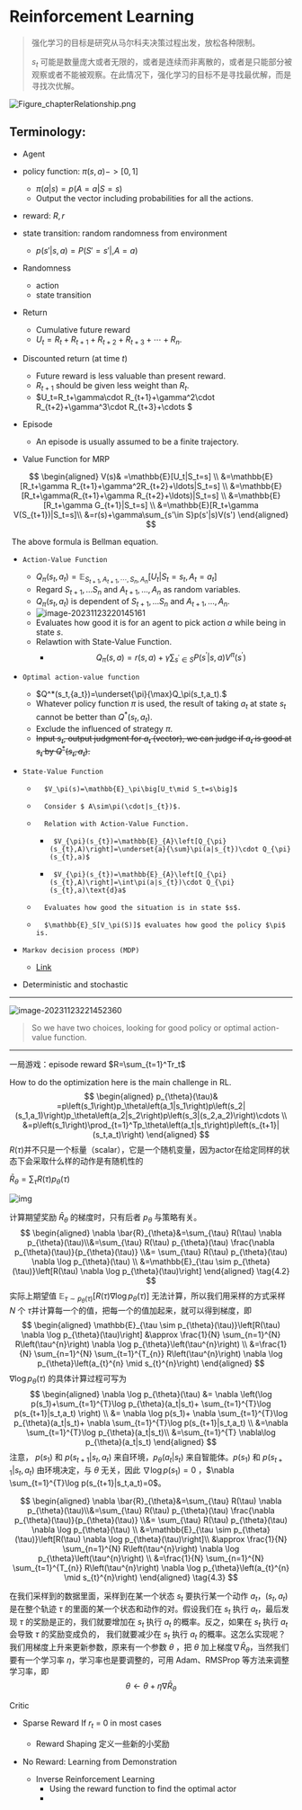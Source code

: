 # Reinforcement Learning

> 强化学习的目标是研究从马尔科夫决策过程出发，放松各种限制。
>
> $s_t$ 可能是数量庞大或者无限的，或者是连续而非离散的，或者是只能部分被观察或者不能被观察。在此情况下，强化学习的目标不是寻找最优解，而是寻找次优解。

![Figure_chapterRelationship.png](static/Figure_chapterRelationship.png)

## **Terminology:**

- Agent
- policy function: $\pi(s,a) -> [0,1]$
  - $\pi(a|s)=p(A=a|S=s)$
  - Output the vector including probabilities for all the actions.
- reward: $R,r$
- state transition: random  randomness from environment
  - $p(s'|s,a)=P(S'=s'|,A=a)$
- Randomness
  - action
  - state transition 
- Return
  - Cumulative future reward
  - $U_t=R_t+R_{t+1}+R_{t+2}+R_{t+3}+\cdots+R_n.$
- Discounted return (at time $t$)
  - Future reward is less valuable than present reward.
  - $R_{t+1}$ should be given less weight than $R_t$.
  - $U_t=R_t+\gamma\cdot R_{t+1}+\gamma^2\cdot R_{t+2}+\gamma^3\cdot R_{t+3}+\cdots $
- Episode
  - An episode is usually assumed to be a finite trajectory. 

- Value Function for MRP

$$
\begin{aligned}
V(s)& =\mathbb{E}[U_t|S_t=s]  \\
&=\mathbb{E}[R_t+\gamma R_{t+1}+\gamma^2R_{t+2}+\ldots|S_t=s] \\
&=\mathbb{E}[R_t+\gamma(R_{t+1}+\gamma R_{t+2}+\ldots)|S_t=s] \\
&=\mathbb{E}[R_t+\gamma G_{t+1}|S_t=s] \\
&=\mathbb{E}[R_t+\gamma V(S_{t+1})|S_t=s]\\
&=r(s)+\gamma\sum_{s'\in S}p(s'|s)V(s')
\end{aligned}
$$

​		The above formula is Bellman equation.


- 	  Action-Value Function
  -  $Q_\pi(s_t,a_t)=\mathbb{E}_{S_{t+1},A_{t+1},\cdots,S_n,A_n}\Big[U_t\Big|S_t=s_t,A_t=a_t\Big]$
  -  Regard $S_{t+1},...S_n$ and $A_{t+1},...,A_n$ as random variables. 
  -  $Q_\pi(s_t,a_t)$ is dependent of $S_{t+1},...S_n$ and $A_{t+1},...,A_n$.
  -  ![image-20231123220145161](static/image-20231123220145161.png)
  -  Evaluates how good it is for an agent to pick action $a$ while being in state $s$.
  -  Relawtion with State-Value Function.
     -  $$Q_\pi(s,a)=r(s,a)+\gamma\sum_{s^{\prime}\in S}P(s^{\prime}|s,a)V^\pi(s^{\prime})$$
- 	  Optimal action-value function

  - $Q^*(s_t,{a_t})=\underset{\pi}{\max}Q_\pi(s_t,a_t).$
  - Whatever policy function $π$ is used, the result of taking $a_t$ at state $s_t$ cannot be better than $Q^*(s_t,{a_t})$.
  - Exclude the influenced of strategy $\pi$.
  - ~~Input $s_t$, output judgment for $a_t$ (vector), we can judge if $a_t$ is good at $s_t$ by $Q^*(s_t,a_t)$.~~
- 	  State-Value Function

  - 	  $V_\pi(s)=\mathbb{E}_\pi\big[U_t\mid S_t=s\big]$
  - 	  Consider $ A\sim\pi(\cdot|s_{t})$.
  - 	  Relation with Action-Value Function.

       - 	  $V_{\pi}(s_{t})=\mathbb{E}_{A}\left[Q_{\pi}(s_{t},A)\right]=\underset{a}{\sum}\pi(a|s_{t})\cdot Q_{\pi}(s_{t},a)$
       - 	  $V_{\pi}(s_{t})=\mathbb{E}_{A}\left[Q_{\pi}(s_{t},A)\right]=\int\pi(a|s_{t})\cdot Q_{\pi}(s_{t},a)\text{d}a$

  - 	  Evaluates how good the situation is in state $s$.

  - 	  $\mathbb{E}_S[V_\pi(S)]$ evaluates how good the policy $\pi$ is.
- 	  Markov decision process (MDP)

  - [Link](https://hrl.boyuai.com/chapter/1/%E9%A9%AC%E5%B0%94%E5%8F%AF%E5%A4%AB%E5%86%B3%E7%AD%96%E8%BF%87%E7%A8%8B)

- Deterministic and stochastic

---

![image-20231123221452360](static/image-20231123221452360.png)

> So we have two choices, looking for good policy or optimal action-value function.

---





一局游戏：episode  reward $R=\sum_{t=1}^Tr_t$

How to do the optimization here is the main challenge in RL.
$$
\begin{aligned}
p_{\theta}(\tau)& =p\left(s_1\right)p_\theta\left(a_1|s_1\right)p\left(s_2|(s_1,a_1)\right)p_\theta\left(a_2|s_2\right)p\left(s_3|(s_2,a_2)\right)\cdots   \\
&=p\left(s_1\right)\prod_{t=1}^Tp_\theta\left(a_t|s_t\right)p\left(s_{t+1}|(s_t,a_t)\right)
\end{aligned}
$$
$R(τ)$并不只是一个标量（scalar），它是一个随机变量，因为actor在给定同样的状态下会采取什么样的动作是有随机性的  

$\bar{R}_\theta=\sum_\tau R(\tau)p_\theta(\tau)$

![img](static/4.6.png)

计算期望奖励 $\bar{R}_{\theta}$ 的梯度时，只有后者 $p_\theta$ 与策略有关。
$$
\begin{aligned}
        \nabla \bar{R}_{\theta}&=\sum_{\tau} R(\tau) \nabla p_{\theta}(\tau)\\&=\sum_{\tau} R(\tau) p_{\theta}(\tau) \frac{\nabla p_{\theta}(\tau)}{p_{\theta}(\tau)} \\&=
        \sum_{\tau} R(\tau) p_{\theta}(\tau) \nabla \log p_{\theta}(\tau) \\
        &=\mathbb{E}_{\tau \sim p_{\theta}(\tau)}\left[R(\tau) \nabla \log p_{\theta}(\tau)\right]
        \end{aligned} \tag{4.2}
$$
实际上期望值 $\mathbb{E}_{\tau \sim p_{\theta}(\tau)}\left[R(\tau) \nabla \log p_{\theta}(\tau)\right]$ 无法计算，所以我们用采样的方式采样 $N$ 个 $\tau$并计算每一个的值，把每一个的值加起来，就可以得到梯度，即
$$
\begin{aligned}
        \mathbb{E}_{\tau \sim p_{\theta}(\tau)}\left[R(\tau) \nabla \log p_{\theta}(\tau)\right] &\approx \frac{1}{N} \sum_{n=1}^{N} R\left(\tau^{n}\right) \nabla \log p_{\theta}\left(\tau^{n}\right) \\
        &=\frac{1}{N} \sum_{n=1}^{N} \sum_{t=1}^{T_{n}} R\left(\tau^{n}\right) \nabla \log p_{\theta}\left(a_{t}^{n} \mid s_{t}^{n}\right)
        \end{aligned}
$$
$\nabla \log p_{\theta}(\tau)$ 的具体计算过程可写为
$$
    \begin{aligned}
        \nabla \log p_{\theta}(\tau) &= \nabla \left(\log p(s_1)+\sum_{t=1}^{T}\log p_{\theta}(a_t|s_t)+ \sum_{t=1}^{T}\log p(s_{t+1}|s_t,a_t) \right) \\
        &= \nabla \log p(s_1)+ \nabla \sum_{t=1}^{T}\log p_{\theta}(a_t|s_t)+  \nabla \sum_{t=1}^{T}\log p(s_{t+1}|s_t,a_t) \\
        &=\nabla \sum_{t=1}^{T}\log p_{\theta}(a_t|s_t)\\
        &=\sum_{t=1}^{T} \nabla\log p_{\theta}(a_t|s_t)
        \end{aligned}
$$
注意， $p(s_1)$ 和 $p(s_{t+1}|s_t,a_t)$ 来自环境，$p_\theta(a_t|s_t)$ 来自智能体。$p(s_1)$ 和 $p(s_{t+1}|s_t,a_t)$ 由环境决定，与 $\theta$ 无关，因此 $\nabla \log p(s_1)=0$ ，$\nabla \sum_{t=1}^{T}\log p(s_{t+1}|s_t,a_t)=0$。

$$
\begin{aligned}
        \nabla \bar{R}_{\theta}&=\sum_{\tau} R(\tau) \nabla p_{\theta}(\tau)\\&=\sum_{\tau} R(\tau) p_{\theta}(\tau) \frac{\nabla p_{\theta}(\tau)}{p_{\theta}(\tau)} \\&=
        \sum_{\tau} R(\tau) p_{\theta}(\tau) \nabla \log p_{\theta}(\tau) \\
        &=\mathbb{E}_{\tau \sim p_{\theta}(\tau)}\left[R(\tau) \nabla \log p_{\theta}(\tau)\right]\\
        &\approx \frac{1}{N} \sum_{n=1}^{N} R\left(\tau^{n}\right) \nabla \log p_{\theta}\left(\tau^{n}\right) \\
        &=\frac{1}{N} \sum_{n=1}^{N} \sum_{t=1}^{T_{n}} R\left(\tau^{n}\right) \nabla \log p_{\theta}\left(a_{t}^{n} \mid s_{t}^{n}\right)
        \end{aligned} \tag{4.3}
$$

在我们采样到的数据里面，采样到在某一个状态 $s_t$ 要执行某一个动作 $a_t$，$(s_t,a_t)$ 是在整个轨迹 $\tau$ 的里面的某一个状态和动作的对。假设我们在 $s_t$ 执行 $a_t$，最后发现 $\tau$ 的奖励是正的，我们就要增加在 $s_t$ 执行 $a_t$ 的概率。反之，如果在 $s_t$ 执行 $a_t$ 会导致 $\tau$ 的奖励变成负的， 我们就要减少在 $s_t$ 执行 $a_t$ 的概率。这怎么实现呢？我们用梯度上升来更新参数，原来有一个参数 $\theta$ ，把 $\theta$  加上梯度$\nabla \bar{R}_{\theta}$，当然我们要有一个学习率 $\eta$，学习率也是要调整的，可用 Adam、RMSProp 等方法来调整学习率，即
$$
\theta \leftarrow \theta+\eta \nabla \bar{R}_{\theta}
$$








Critic

- Sparse Reward  If $r_t$ = 0 in most cases
  - Reward Shaping 定义一些新的小奖励

- No Reward: Learning from Demonstration
  - Inverse Reinforcement Learning
    - Using the reward function to find the optimal actor
    - 
